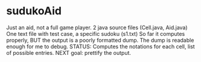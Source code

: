 # sudukoAid
Just an aid, not a full game player.
2 java source files (Cell.java, Aid.java)
One text file with test case, a specific sudoku (s1.txt)
So far it computes properly, BUT the output is a poorly formatted dump.
The dump is readable enough for me to debug.
STATUS: Computes the notations for each cell, list of possible entries.
NEXT goal: prettify the output.
